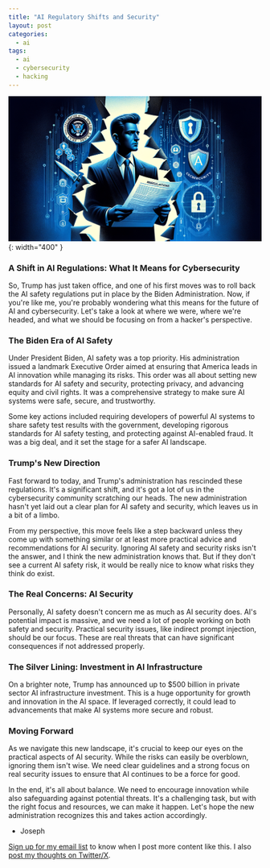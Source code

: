 ```yaml
---
title: "AI Regulatory Shifts and Security"
layout: post
categories:
  - ai
tags:
  - ai
  - cybersecurity
  - hacking
---
```

![](/assets/images/ai_regulation_shift.png){: width="400" }
### A Shift in AI Regulations: What It Means for Cybersecurity

So, Trump has just taken office, and one of his first moves was to roll back the AI safety regulations put in place by the Biden Administration. Now, if you're like me, you're probably wondering what this means for the future of AI and cybersecurity. Let's take a look at where we were, where we're headed, and what we should be focusing on from a hacker's perspective.

### The Biden Era of AI Safety

Under President Biden, AI safety was a top priority. His administration issued a landmark Executive Order aimed at ensuring that America leads in AI innovation while managing its risks. This order was all about setting new standards for AI safety and security, protecting privacy, and advancing equity and civil rights. It was a comprehensive strategy to make sure AI systems were safe, secure, and trustworthy.

Some key actions included requiring developers of powerful AI systems to share safety test results with the government, developing rigorous standards for AI safety testing, and protecting against AI-enabled fraud. It was a big deal, and it set the stage for a safer AI landscape.

### Trump's New Direction

Fast forward to today, and Trump's administration has rescinded these regulations. It's a significant shift, and it's got a lot of us in the cybersecurity community scratching our heads. The new administration hasn't yet laid out a clear plan for AI safety and security, which leaves us in a bit of a limbo.

From my perspective, this move feels like a step backward unless they come up with something similar or at least more practical advice and recommendations for AI security. Ignoring AI safety and security risks isn't the answer, and I think the new administration knows that. But if they don't see a current AI safety risk, it would be really nice to know what risks they think do exist.

### The Real Concerns: AI Security

Personally, AI safety doesn't concern me as much as AI security does. AI's potential impact is massive, and we need a lot of people working on both safety and security. Practical security issues, like indirect prompt injection, should be our focus. These are real threats that can have significant consequences if not addressed properly.

### The Silver Lining: Investment in AI Infrastructure

On a brighter note, Trump has announced up to $500 billion in private sector AI infrastructure investment. This is a huge opportunity for growth and innovation in the AI space. If leveraged correctly, it could lead to advancements that make AI systems more secure and robust.

### Moving Forward

As we navigate this new landscape, it's crucial to keep our eyes on the practical aspects of AI security. While the risks can easily be overblown, ignoring them isn't wise. We need clear guidelines and a strong focus on real security issues to ensure that AI continues to be a force for good.

In the end, it's all about balance. We need to encourage innovation while also safeguarding against potential threats. It's a challenging task, but with the right focus and resources, we can make it happen. Let's hope the new administration recognizes this and takes action accordingly.

- Joseph

[Sign up for my email list](https://thacker.beehiiv.com/subscribe) to know when I post more content like this.
I also [post my thoughts on Twitter/X](https://x.com/rez0__).

<meta name="twitter:card" content="summary_large_image" />
<meta name="twitter:site" content="@rez0__" />
<meta name="twitter:creator" content="@rez0__" />
<meta property="og:url" content="https://josephthacker.com/ai/2025/01/22/ai-regulatory-shifts-and-security.html" />
<meta property="og:title" content="AI Regulatory Shifts and Security" />
<meta property="og:description" content="Exploring the impact of changes in AI regulations under the new administration on cybersecurity." />
<meta property="og:image" content="https://josephthacker.com/assets/images/ai_regulation_shift.png" />
